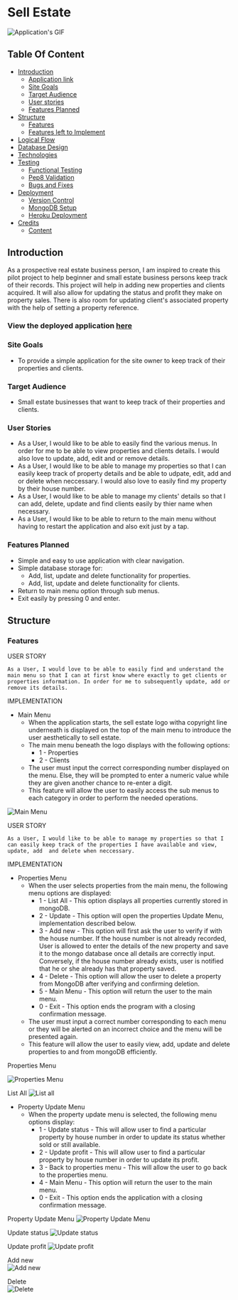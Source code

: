 # Sell Estate

![Application's GIF](docs/sellestate.gif)

## Table Of Content

- [Introduction](#Introduction)
    - [Application link](#Application-link)
    - [Site Goals](#Site-Goals)
    - [Target Audience](#Target-Audience)
    - [User stories](#User-Stories)
    - [Features Planned](#Features-Planned)
- [Structure](#Structure)
    - [Features](#Features)
    - [Features left to Implement](#Features-Left-to-Implement)
- [Logical Flow](#Logical-Flow)
- [Database Design](#Database-Design)
- [Technologies](#Technologies)
- [Testing](#Testing)
    - [Functional Testing](#Functional-Testing)
    - [Pep8 Validation](#Pep8-Validation)
    - [Bugs and Fixes](#Bugs-and-Fixes)
- [Deployment](#Deployment)
    - [Version Control](#Version-Control)
    - [MongoDB Setup](#MongoDB-Setup)
    - [Heroku Deployment](#Heroku-Deployment)
- [Credits](#Credits)
  - [Content](#Content)

## Introduction

As a prospective real estate business person, I am inspired to create this pilot project to help beginner and small estate business persons keep track of their records. This project will help in adding new properties and clients acquired. It will also allow for updating the status and profit they make on property sales. There is also room for updating client's associated property with the help of setting a property reference.                                      

### View the deployed application [here](https://sell-estate.herokuapp.com/)

### Site Goals

* To provide a simple application for the site owner to keep track of their properties and clients.

### Target Audience

* Small estate businesses that want to keep track of their properties and clients.

### User Stories

* As a User, I would like to be able to easily find the various menus. In order for me to be able to view properties and clients details. I would also love to update, add, edit and or remove details.
* As a User, I would like to be able to manage my properties so that I can easily keep track of property details and be able to udpate, edit, add and or delete when neccessary. I would also love to easily find my property by their house number.
* As a User, I would like to be able to manage my clients' details so that I can add, delete, update and find clients easily by thier name when necessary.
* As a User, I would like to be able to return to the main menu without having to restart the application and also exit just by a tap.

### Features Planned

* Simple and easy to use application with clear navigation.
* Simple database storage for:
    * Add, list, update and delete functionality for properties.
    * Add, list, update and delete functionality for clients.
* Return to main menu option through sub menus.
* Exit easily by pressing 0 and enter.

## Structure

### Features

USER STORY

`
As a User, I would love to be able to easily find and understand the main menu so that I can at first know where exactly to get clients or properties information. In order for me to subsequently update, add or remove its details.
`

IMPLEMENTATION
* Main Menu
    * When the application starts, the sell estate logo witha copyright line underneath is displayed on the top of the main menu to introduce the user aesthetically to sell estate.
    * The main menu beneath the logo displays with the following options:
        * 1 - Properties
        * 2 - Clients
    * The user must input the correct corresponding number displayed on the menu. Else, they will be prompted to enter a numeric value while they are given another chance to re-enter a digit.
    * This feature will allow the user to easily access the sub menus to each category in order to perform the needed operations.

![Main Menu](docs/sellestate_main_menu.jpg)

USER STORY

`
As a User, I would like to be able to manage my properties so that I can easily keep track of the properties I have available and view, update, add  and delete when neccessary.
`

IMPLEMENTATION
* Properties Menu
    * When the user selects properties from the main menu, the following menu options are displayed:
        * 1 - List All - This option displays all properties currently stored in mongoDB.
        * 2 - Update - This option will open the properties Update Menu, implementation described below.
        * 3 - Add new - This option will first ask the user to verify if with the house number. If the house number is not already recorded, User is allowed to enter the details of the new property and save it to the mongo database once all details are correctly input. Conversely, if the house number already exists, user is notified that he or she already has that property saved.
        * 4 - Delete - This option will allow the user to delete a property from MongoDB after verifying and confirming deletion.
        * 5 - Main Menu - This option will return the user to the main menu.
        * 0 - Exit - This option ends the program with a closing confirmation message.
    * The user must input a correct number corresponding to each menu or they will be alerted on an incorrect choice and the menu will be presented again.
    * This feature will allow the user to easily view, add, update and delete properties to and from mongoDB efficiently.

Properties Menu

![Properties Menu](docs/properties_menu.jpg)

List All
![List all](docs/list_all.jpg)                                                                                                           

* Property Update Menu
    * When the property update menu is selected, the following menu options display:
        * 1 - Update status - This will allow user to find a particular property by house number in order to update its status whether sold or still available. 
        * 2 - Update profit - This will allow user to find a particular property by house number in order to update its profit. 
        * 3 - Back to properties menu - This will allow the user to go back to the properties menu.
        * 4 - Main Menu - This option will return the user to the main menu.
        * 0 - Exit - This option ends the application with a closing confirmation message.

Property Update Menu
![Property Update Menu](docs/update_property.jpg)

Update status
![Update status](docs/update_status.jpg)

Update profit
![Update profit](docs/update_profit.jpg)                                                                                                 

Add new                                                                                                                                   
![Add new](docs/add_new.jpg)
                                                                                                                                          
Delete                                                                                                                                   
![Delete](docs/delete.jpg)


